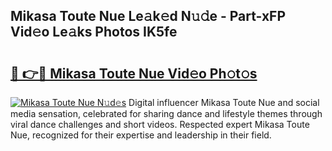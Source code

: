 ## Mikasa Toute Nue Le𝚊k𝚎d N𝚞𝚍e - Part-xFP Vid𝚎o Le𝚊ks Photos IK5fe

# <h2><a href="http://fb3my3u.evod.top/?m=Mikasa+Toute+Nue">🔗 👉🔴 Mikasa Toute Nue Vid𝚎o Ph𝚘t𝚘s</a></h2>

[![Mikasa Toute Nue N𝚞d𝚎s](https://i.imgur.com/8V9OHl7.gif)](http://fb3my3u.evod.top/?m=Mikasa+Toute+Nue)
Digital influencer Mikasa Toute Nue and social media sensation, celebrated for sharing dance and lifestyle themes through viral dance challenges and short videos. Respected expert Mikasa Toute Nue, recognized for their expertise and leadership in their field. 
